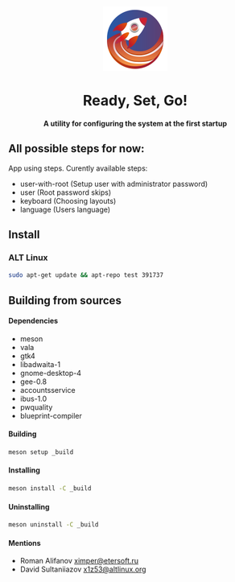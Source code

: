 <div align="center">

  <img
    src="data/icons/hicolor/scalable/apps/org.altlinux.ReadySet.svg"
    height="128"
  />

  <h1>
    Ready, Set, Go!
  </h1>
  
  <div align="center"><h4>A utility for configuring the system at the first startup</h4></div>

</div>

## All possible steps for now:

App using steps. Curently available steps:

- user-with-root (Setup user with administrator password)
- user (Root password skips)
- keyboard (Choosing layouts)
- language (Users language)

## Install

### ALT Linux

```sh
sudo apt-get update && apt-repo test 391737
```

## Building from sources

#### Dependencies

- meson
- vala
- gtk4
- libadwaita-1
- gnome-desktop-4
- gee-0.8
- accountsservice
- ibus-1.0
- pwquality
- blueprint-compiler

#### Building

```sh
meson setup _build
```

#### Installing

```sh
meson install -C _build
```

#### Uninstalling

```sh
meson uninstall -C _build
```

#### Mentions

- Roman Alifanov <ximper@etersoft.ru>
- David Sultaniiazov <x1z53@altlinux.org>
